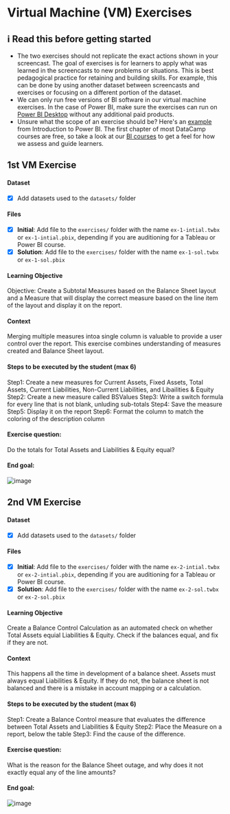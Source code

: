 # Virtual Machine (VM) Exercises

## :information_source: Read this before getting started
- The two exercises should not replicate the exact actions shown in your screencast. The goal of exercises is for learners to apply what was learned in the screencasts to new problems or situations. This is best pedagogical practice for retaining and building skills. For example, this can be done by using another dataset between screencasts and exercises or focusing on a different portion of the dataset.
- We can only run free versions of BI software in our virtual machine exercises. In the case of Power BI, make sure the exercises can run on [Power BI Desktop](https://powerbi.microsoft.com/en-us/desktop/) without any additional paid products. 
- Unsure what the scope of an exercise should be? Here's an [example](https://campus.datacamp.com/courses/introduction-to-power-bi/getting-started-with-power-bi?ex=14) from Introduction to Power BI. The first chapter of most DataCamp courses are free, so take a look at our [BI courses](https://learn.datacamp.com/courses?technologies=Tableau&technologies=Power%20BI) to get a feel for how we assess and guide learners.

## 1st VM Exercise

#### Dataset

- [x] Add datasets used to the `datasets/` folder

#### Files

- [x] **Initial**: Add file to the `exercises/`  folder with the name `ex-1-intial.twbx` or `ex-1-intial.pbix`, depending if you are auditioning for a Tableau or Power BI course.
- [x] **Solution**: Add file to the `exercises/`  folder with the name `ex-1-sol.twbx` or `ex-1-sol.pbix`

#### Learning Objective

Objective: Create a Subtotal Measures based on the Balance Sheet layout and a Measure that will display the correct measure based on the line item of the layout and display it on the report.

#### Context

Merging multiple measures intoa single column is valuable to provide a user control over the report. This exercise combines understanding of measures created and Balance Sheet layout.  

#### Steps to be executed by the student (max 6)

Step1: Create a new measures for Current Assets, Fixed Assets, Total Assets, Current Liabilities, Non-Current Liabilities, and Libailities & Equity
Step2: Create a new measure called BSValues
Step3: Write a switch formula for every line that is not blank, unluding sub-totals
Step4: Save the measure
Step5: Display it on the report
Step6: Format the column to match the coloring of the description column


#### Exercise question:
Do the totals for Total Assets and Liabilities & Equity equal?

#### End goal:

![image](https://user-images.githubusercontent.com/43157508/215370021-7ee11907-db36-4cc4-bab3-36fe712f5d65.png)


## 2nd VM Exercise

#### Dataset

- [x] Add datasets used to the `datasets/` folder

#### Files

- [x] **Initial**: Add file to the `exercises/`  folder with the name `ex-2-intial.twbx` or `ex-2-intial.pbix`, depending if you are auditioning for a Tableau or Power BI course.
- [x] **Solution**: Add file to the `exercises/`  folder with the name `ex-2-sol.twbx` or `ex-2-sol.pbix`

#### Learning Objective

Create a Balance Control Calculation as an automated check on whether Total Assets equial Liabilities & Equity. Check if the balances equal, and fix if they are not.

#### Context

This happens all the time in development of a balance sheet. Assets must always equal Liabilities & Equity. If they do not, the balance sheet is not balanced and there is a mistake in account mapping or a calculation.

#### Steps to be executed by the student (max 6)

Step1: Create a Balance Control measure that evaluates the difference between Total Assets and Liabilities & Equity
Step2: Place the Measure on a report, below the table
Step3: Find the cause of the difference.

#### Exercise question:
What is the reason for the Balance Sheet outage, and why does it not exactly equal any of the line amounts?

#### End goal:

![image](https://user-images.githubusercontent.com/43157508/215370883-6fa371a4-e442-480c-8a90-b2f70464f798.png)

